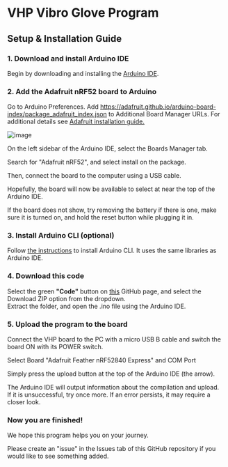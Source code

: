 # VHP Vibro Glove Program

## Setup & Installation Guide

### 1. Download and install Arduino IDE

Begin by downloading and installing the [Arduino IDE](https://support.arduino.cc/hc/en-us/articles/360019833020-Download-and-install-Arduino-IDE).

### 2. Add the Adafruit nRF52 board to Arduino

Go to Arduino Preferences. Add https://adafruit.github.io/arduino-board-index/package_adafruit_index.json to Additional Board Manager URLs. For additional details see [Adafruit installation guide.](https://learn.adafruit.com/introducing-the-adafruit-nrf52840-feather/arduino-bsp-setup)

![image](https://github.com/F2HEAL/VHP-Vibro-Glove2/assets/18469570/30eecce4-ccd9-45cf-ac77-4a387cdd99d9)

On the left sidebar of the Arduino IDE, select the Boards Manager tab.

Search for "Adafruit nRF52", and select install on the package.

Then, connect the board to the computer using a USB cable.

Hopefully, the board will now be available to select at near the top of the Arduino IDE.

If the board does not show, try removing the battery if there is one, make sure it is turned on, and hold the reset button while plugging it in.

### 3. Install Arduino CLI (optional)

Follow [the instructions](https://github.com/arduino/arduino-cli) to install Arduino CLI. It uses the same libraries as Arduino IDE.

### 4. Download this code

Select the green **"Code"** button on [this](https://github.com/F2HEAL/VHP-Vibro-Glove2) GitHub page, and select the Download ZIP option from the dropdown. <br>
Extract the folder, and open the .ino file using the Arduino IDE.

### 5. Upload the program to the board

Connect the VHP board to the PC with a micro USB B cable and switch the board ON with its POWER switch.

Select Board
"Adafruit Feather nRF52840 Express"
and COM Port
 
Simply press the upload button at the top of the Arduino IDE (the arrow).

The Arduino IDE will output information about the compilation and upload. <br>
If it is unsuccessful, try once more. If an error persists, it may require a closer look.

### Now you are finished!

We hope this program helps you on your journey.

Please create an "issue" in the Issues tab of this GitHub repository if you would like to see something added.
